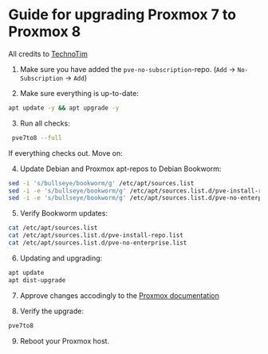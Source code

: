 # Guide for upgrading Proxmox 7 to Proxmox 8
All credits to [TechnoTim](https://techno-tim.github.io/posts/upgrade-proxmox-to-8/)

1. Make sure you have added the `pve-no-subscription`-repo. (`Add` -> `No-Subscription` -> `Add`)
  
2. Make sure everything is up-to-date:
```bash
apt update -y && apt upgrade -y
```

3. Run all checks:
```bash
 pve7to8 --full
```
If everything checks out. Move on:

4. Update Debian and Proxmox apt-repos to Debian Bookworm:
```bash
sed -i 's/bullseye/bookworm/g' /etc/apt/sources.list
sed -i -e 's/bullseye/bookworm/g' /etc/apt/sources.list.d/pve-install-repo.list
sed -i -e 's/bullseye/bookworm/g' /etc/apt/sources.list.d/pve-no-enterprise.list
```

5. Verify Bookworm updates:
```bash
cat /etc/apt/sources.list
cat /etc/apt/sources.list.d/pve-install-repo.list
cat /etc/apt/sources.list.d/pve-no-enterprise.list
```

6. Updating and upgrading:
```bash
apt update
apt dist-upgrade
```

7. Approve changes accodingly to the [Proxmox documentation](https://pve.proxmox.com/wiki/Upgrade_from_7_to_8#Upgrade_the_system_to_Debian_Bookworm_and_Proxmox_VE_8.0)

8. Verify the upgrade:
```bash
pve7to8
```

9. Reboot your Proxmox host.
